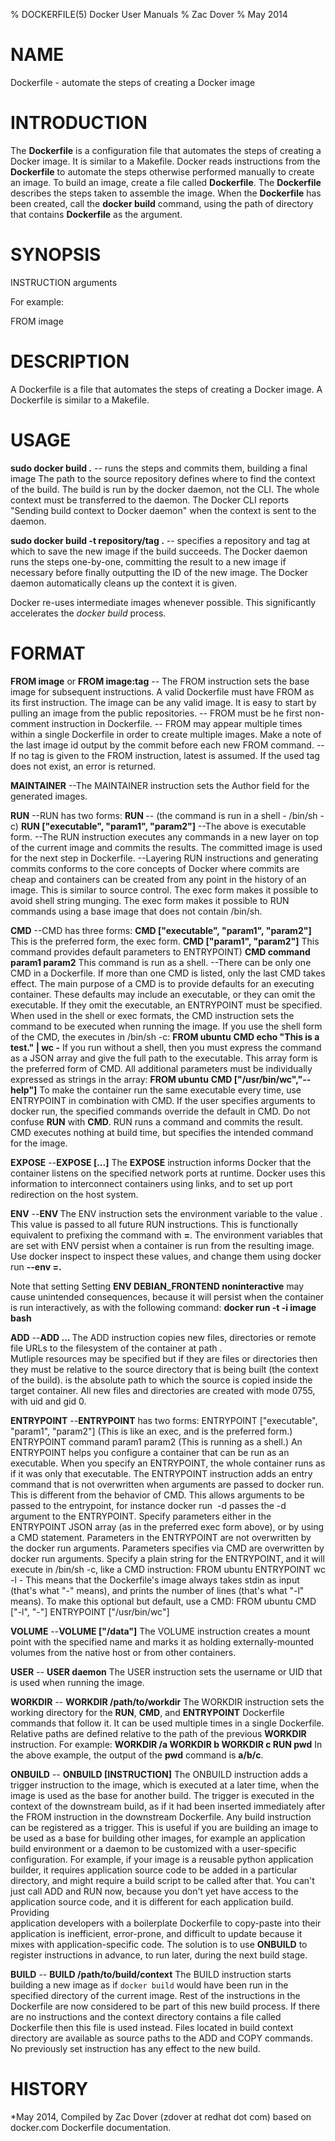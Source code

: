 % DOCKERFILE(5) Docker User Manuals
% Zac Dover
% May 2014
# NAME

Dockerfile - automate the steps of creating a Docker image

# INTRODUCTION
The **Dockerfile** is a configuration file that automates the steps of creating
a Docker image. It is similar to a Makefile. Docker reads instructions from the
**Dockerfile** to automate the steps otherwise performed manually to create an
image. To build an image, create a file called **Dockerfile**.  The
**Dockerfile** describes the steps taken to assemble the image. When the
**Dockerfile** has been created, call the **docker build** command, using the
path of directory that contains **Dockerfile** as the argument.

# SYNOPSIS

INSTRUCTION arguments

For example:

FROM image

# DESCRIPTION

A Dockerfile is a file that automates the steps of creating a Docker image. 
A Dockerfile is similar to a Makefile.

# USAGE

**sudo docker build .**
 -- runs the steps and commits them, building a final image
    The path to the source repository defines where to find the context of the
    build. The build is run by the docker daemon, not the CLI. The whole 
    context must be transferred to the daemon. The Docker CLI reports 
    "Sending build context to Docker daemon" when the context is sent to the daemon.
    
**sudo docker build -t repository/tag .**
 -- specifies a repository and tag at which to save the new image if the build 
    succeeds. The Docker daemon runs the steps one-by-one, committing the result 
    to a new image if necessary before finally outputting the ID of the new 
    image. The Docker daemon automatically cleans up the context it is given.

Docker re-uses intermediate images whenever possible. This significantly 
accelerates the *docker build* process.
 
# FORMAT

**FROM image**
or
**FROM image:tag**
 -- The FROM instruction sets the base image for subsequent instructions. A
 valid Dockerfile must have FROM as its first instruction. The image can be any
 valid image. It is easy to start by pulling an image from the public
 repositories.
 -- FROM must be he first non-comment instruction in Dockerfile.
 -- FROM may appear multiple times within a single Dockerfile in order to create
 multiple images. Make a note of the last image id output by the commit before
 each new FROM command.
 -- If no tag is given to the FROM instruction, latest is assumed. If the used
 tag does not exist, an error is returned.

**MAINTAINER**
 --The MAINTAINER instruction sets the Author field for the generated images.

**RUN**
 --RUN has two forms:
 **RUN <command>**
 -- (the command is run in a shell - /bin/sh -c)
 **RUN ["executable", "param1", "param2"]**
 --The above is executable form.
 --The RUN instruction executes any commands in a new layer on top of the
 current image and commits the results. The committed image is used for the next
 step in Dockerfile.
 --Layering RUN instructions and generating commits conforms to the core
 concepts of Docker where commits are cheap and containers can be created from
 any point in the history of an image. This is similar to source control.  The
 exec form makes it possible to avoid shell string munging. The exec form makes
 it possible to RUN commands using a base image that does not contain /bin/sh.

**CMD**
 --CMD has three forms:
  **CMD ["executable", "param1", "param2"]** This is the preferred form, the
  exec form.
  **CMD ["param1", "param2"]** This command provides default parameters to
  ENTRYPOINT)
  **CMD command param1 param2** This command is run as a shell.
  --There can be only one CMD in a Dockerfile. If more than one CMD is listed, only
  the last CMD takes effect.
  The main purpose of a CMD is to provide defaults for an executing container.
  These defaults may include an executable, or they can omit the executable. If
  they omit the executable, an ENTRYPOINT must be specified.
  When used in the shell or exec formats, the CMD instruction sets the command to
  be executed when running the image.
  If you use the shell form of the CMD, the <command> executes in /bin/sh -c:
  **FROM ubuntu**
  **CMD echo "This is a test." | wc -**
  If you run <command> without a shell, then you must express the command as a
  JSON array and give the full path to the executable. This array form is the
  preferred form of CMD. All additional parameters must be individually expressed
  as strings in the array:
  **FROM ubuntu**
  **CMD ["/usr/bin/wc","--help"]**
  To make the container run the same executable every time, use ENTRYPOINT in
  combination with CMD.
  If the user specifies arguments to  docker run, the specified commands override
  the default in CMD.
  Do not confuse **RUN** with **CMD**. RUN runs a command and commits the result. CMD
  executes nothing at build time, but specifies the intended command for the
  image.

**EXPOSE**
 --**EXPOSE <port> [<port>...]**
 The **EXPOSE** instruction informs Docker that the container listens on the
 specified network ports at runtime. Docker uses this information to
 interconnect containers using links, and to set up port redirection on the host
 system.

**ENV**
 --**ENV <key> <value>**
 The ENV instruction sets the environment variable <key> to
 the value <value>. This value is passed to all future RUN instructions. This is
 functionally equivalent to prefixing the command with **<key>=<value>**.  The
 environment variables that are set with ENV persist when a container is run
 from the resulting image. Use docker inspect to inspect these values, and
 change them using docker run **--env <key>=<value>.**

 Note that setting Setting **ENV DEBIAN_FRONTEND noninteractive** may cause
 unintended consequences, because it will persist when the container is run
 interactively, as with the following command: **docker run -t -i image bash**

**ADD**
 --**ADD <src>... <dest>** The ADD instruction copies new files, directories
 or remote file URLs to the filesystem of the container at path <dest>.  
 Mutliple <src> resources may be specified but if they are files or directories
 then they must be relative to the source directory that is being built 
 (the context of the build).  <dest> is the absolute path to
 which the source is copied inside the target container.  All new files and
 directories are created with mode 0755, with uid and gid 0.

**ENTRYPOINT**
 --**ENTRYPOINT** has two forms: ENTRYPOINT ["executable", "param1", "param2"]
 (This is like an exec, and is the preferred form.) ENTRYPOINT command param1
 param2 (This is running as a shell.) An ENTRYPOINT helps you configure a
 container that can be run as an executable. When you specify an ENTRYPOINT,
 the whole container runs as if it was only that executable.  The ENTRYPOINT
 instruction adds an entry command that is not overwritten when arguments are
 passed to docker run. This is different from the behavior of CMD. This allows
 arguments to be passed to the entrypoint, for instance docker run <image> -d
 passes the -d argument to the ENTRYPOINT.  Specify parameters either in the
 ENTRYPOINT JSON array (as in the preferred exec form above), or by using a CMD
 statement.  Parameters in the ENTRYPOINT are not overwritten by the docker run
 arguments.  Parameters specifies via CMD are overwritten by docker run
 arguments.  Specify a plain string for the ENTRYPOINT, and it will execute in
 /bin/sh -c, like a CMD instruction:
 FROM ubuntu
 ENTRYPOINT wc -l -
 This means that the Dockerfile's image always takes stdin as input (that's
 what "-" means), and prints the number of lines (that's what "-l" means). To
 make this optional but default, use a CMD:
 FROM ubuntu
 CMD ["-l", "-"]
 ENTRYPOINT ["/usr/bin/wc"]

**VOLUME**
 --**VOLUME ["/data"]** 
 The VOLUME instruction creates a mount point with the specified name and marks
 it as holding externally-mounted volumes from the native host or from other
 containers.

**USER**
 -- **USER daemon**
 The USER instruction sets the username or UID that is used when running the
 image.

**WORKDIR**
 -- **WORKDIR /path/to/workdir**
 The WORKDIR instruction sets the working directory for the **RUN**, **CMD**, and **ENTRYPOINT** Dockerfile commands that follow it.
 It can be used multiple times in a single Dockerfile. Relative paths are defined relative to the path of the previous **WORKDIR** instruction. For example:
 **WORKDIR /a WORKDIR b WORKDIR c RUN pwd** 
 In the above example, the output of the **pwd** command is **a/b/c**.

**ONBUILD**
 -- **ONBUILD [INSTRUCTION]**
 The ONBUILD instruction adds a trigger instruction to the image, which is 
 executed at a later time, when the image is used as the base for another
 build. The trigger is executed in the context of the downstream build, as
 if it had been inserted immediately after the FROM instruction in the
 downstream Dockerfile.  Any build instruction can be registered as a
 trigger.  This is useful if you are building an image to be
 used as a base for building other images, for example an application build
 environment or a daemon to be customized with a user-specific
 configuration.  For example, if your image is a reusable python
 application builder, it requires application source code to be
 added in a particular directory, and might require a build script
 to be called after that. You can't just call ADD and RUN now, because
 you don't yet have access to the application source code, and it 
 is different for each application build. Providing  
 application developers with a boilerplate Dockerfile to copy-paste
 into their application is inefficient, error-prone, and
 difficult to update because it mixes with application-specific code.
 The solution is to use **ONBUILD** to register instructions in advance, to
 run later, during the next build stage.  

**BUILD**
 -- **BUILD /path/to/build/context**
 The BUILD instruction starts building a new image as if `docker build` would
 have been run in the specified directory of the current image. Rest of the
 instructions in the Dockerfile are now considered to be part of this new build
 process. If there are no instructions and the context directory contains a
 file called Dockerfile then this file is used instead. Files located in build
 context directory are available as source paths to the ADD and COPY commands.
 No previously set instruction has any effect to the new build.

# HISTORY
*May 2014, Compiled by Zac Dover (zdover at redhat dot com) based on docker.com Dockerfile documentation.

